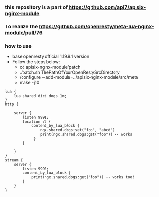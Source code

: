 ### this repository is a part of https://github.com/api7/apisix-nginx-module

### To realize  the https://github.com/openresty/meta-lua-nginx-module/pull/76

### how  to use
+ base openresty official 1.19.9.1 version
+ Follow the steps below:
  + cd apisix-nginx-module/patch 
  + ./patch.sh ThePathOfYourOpenRestySrcDirectory     
  + /configure  --add-module=../apisix-nginx-module/src/meta
  + make -j10 

```
lua {
    lua_shared_dict dogs 1m;
}
http {

    server {
        listen 9991;
        location /t {
            content_by_lua_block {
                ngx.shared.dogs:set("foo", "abcd")
                print(ngx.shared.dogs:get("foo")) -- works
             }
        }

    }
}
stream {
    server {
        listen 9992;
        content_by_lua_block {
            print(ngx.shared.dogs:get("foo")) -- works too!
        }
    }
}
```
